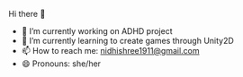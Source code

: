 Hi there 👋

<!--
**Nidhishree-S-P/Nidhishree-S-P** is a ✨ _special_ ✨ repository because its `README.md` (this file) appears on your GitHub profile.
-->

- 🔭 I’m currently working on ADHD project
- 🌱 I’m currently learning to create games through Unity2D
- 📫 How to reach me: nidhishree1911@gmail.com
- 😄 Pronouns: she/her
<!--
- 👯 I’m looking to collaborate on ...
- 🤔 I’m looking for help with ...
- 💬 Ask me about ...
-->

